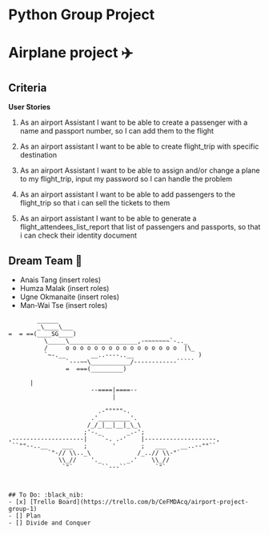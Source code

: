 # Python Group Project

# Airplane project :airplane:

## Criteria

**User Stories**

1. As an airport Assistant I want to be able to create a passenger with a name and passport number, so I can add them to the flight

2. As an airport assistant I want to be able to create flight_trip with specific destination

3. As an airport Assistant I want to be able to assign and/or change a plane to my flight_trip, input my password so I can handle the problem

4. As an airport assistant I want to be able to add passengers to the flight_trip so that i can sell the tickets to them

5. As an airport assistant I want to be able to generate a flight_attendees_list_report that list of passengers and passports, so that i can check their identity document

## Dream Team :rocket:

 - Anais Tang (insert roles)
 - Humza Malak (insert roles)
 - Ugne Okmanaite (insert roles)
 - Man-Wai Tse (insert roles)


```
        ______
        _\____\___
=  = ==(____SG____)
          \_____\___________________,-~~~~~~~`-.._
          /     o o o o o o o o o o o o o o o o  |\_
          `~-.__       __..----..__                  )
                `---~~\___________/------------`````
                =  ===(_________)

```

          |
                           --====|====--
                                 |  
    
                             .-"""""-. 
                           .'_________'. 
                          /_/_|__|__|_\_\
                         ;'-._       _.-';
    ,--------------------|    `-. .-'    |--------------------,
     ``""--..__    ___   ;       '       ;   ___    __..--""``
               `"-// \\.._\             /_..// \\-"`
                  \\_//    '._       _.'    \\_//
                   `"`        ``---``        `"`
```


## To Do: :black_nib:
- [x] [Trello Board](https://trello.com/b/CeFMDAcq/airport-project-group-1) 
- [] Plan
- [] Divide and Conquer